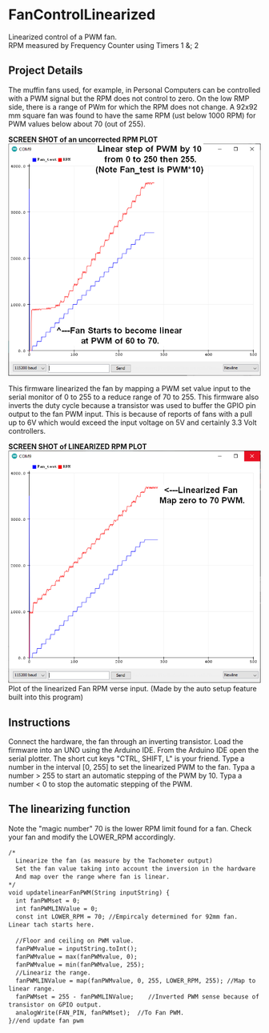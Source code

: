 # FanControlLinearized
Linearized control of a PWM fan.  
RPM measured by Frequency Counter using Timers 1 &; 2

## Project Details
The muffin fans used, for example, in Personal Computers can be controlled with a PWM signal but the RPM does not control to zero.
On the low RMP side, there is a range of PWm for which the RPM does not change.
A 92x92 mm square fan was found to have the same RPM (ust below 1000 RPM) for PWM values below about 70 (out of 255).  

**SCREEN SHOT of an uncorrected RPM PLOT**  
![LinearStepBy10_PWM_92mmFan.png](LinearStepBy10_PWM_92mmFan.png)

This firmware linearized the fan by mapping a PWM set value input to the serial monitor of 0 to 255 to a reduce range of 70 to 255.
This firmware also inverts the duty cycle because a transistor was used to buffer the GPIO pin output to the fan PWM input. 
This is because of reports of fans with a pull up to 6V which would exceed the input voltage on 5V and certainly 3.3 Volt controllers.

**SCREEN SHOT of LINEARIZED RPM PLOT**  
![MapPWMfrom70to255_92mmFan.png](MapPWMfrom70to255_92mmFan.png)  
Plot of the linearized Fan RPM verse input. (Made by the auto setup feature built into this program) 

## Instructions
Connect the hardware, the fan through an inverting transistor. 
Load the firmware into an UNO using the Arduino IDE.
From the Arduino IDE open the serial plotter. The short cut keys "CTRL, SHIFT, L" is your friend.
Type a number in the interval [0, 255] to set the linearized PWM to the fan.
Typa a number > 255 to start an automatic stepping of the PWM by 10.
Typa a number < 0 to stop the automatic stepping of the PWM.


## The linearizing function
Note the "magic number" 70 is the lower RPM limit found for a fan.  Check your fan and modify the LOWER_RPM accordingly.

```
/*
  Linearize the fan (as measure by the Tachometer output)
  Set the fan value taking into account the inversion in the hardware
  And map over the range where fan is linear.
*/
void updatelinearFanPWM(String inputString) {
  int fanPWMset = 0;
  int fanPWMLINValue = 0;
  const int LOWER_RPM = 70; //Empircaly determined for 92mm fan. Linear tach starts here.

  //Floor and ceiling on PWM value.
  fanPWMvalue = inputString.toInt();
  fanPWMvalue = max(fanPWMvalue, 0);
  fanPWMvalue = min(fanPWMvalue, 255);
  //Lineariz the range.
  fanPWMLINValue = map(fanPWMvalue, 0, 255, LOWER_RPM, 255); //Map to linear range.
  fanPWMset = 255 - fanPWMLINValue;    //Inverted PWM sense because of transistor on GPIO output.
  analogWrite(FAN_PIN, fanPWMset);  //To Fan PWM.
}//end update fan pwm

```
